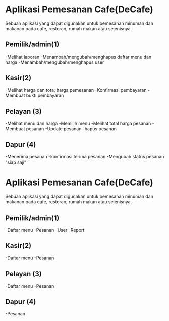 # Aplikasi Pemesanan Cafe(DeCafe)
Sebuah aplikasi yang dapat digunakan untuk pemesanan minuman dan makanan pada cafe, restoran, rumah makan atau sejenisnya.

## Pemilik/admin(1)
-Melihat laporan
-Menambah/mengubah/menghapus daftar menu dan harga
-Menambah/mengubah/menghapus user

## Kasir(2)
-Melihat harga dan tota; harga pemesanan
-Konfirmasi pembayaran
-Membuat bukti pembayaran

## Pelayan (3)
-Melihat menu dan harga
-Memilih menu
-Melihat total harga pesanan
-Membuat pesanan
-Update pesanan
-hapus pesanan

## Dapur (4)
-Menerima pesanan
-konfirmasi terima pesanan
-Mengubah status pesanan "siap saji"

# Aplikasi Pemesanan Cafe(DeCafe)
Sebuah aplikasi yang dapat digunakan untuk pemesanan minuman dan makanan pada cafe, restoran, rumah makan atau sejenisnya.

## Pemilik/admin(1)
-Daftar menu
-Pesanan 
-User
-Report

## Kasir(2)
-Daftar menu
-Pesanan

## Pelayan (3)
-Daftar menu
-Pesanan

## Dapur (4)
-Pesanan